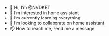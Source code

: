 - 👋 Hi, I’m @NVDKET
- 👀 I’m interested in home assistant
- 🌱 I’m currently learning everything
- 💞️ I’m looking to collaborate on home assistant
- 📫 How to reach me, send me a message

<!---
NVDKET/NVDKET is a ✨ special ✨ repository because its `README.md` (this file) appears on your GitHub profile.
You can click the Preview link to take a look at your changes.
--->
